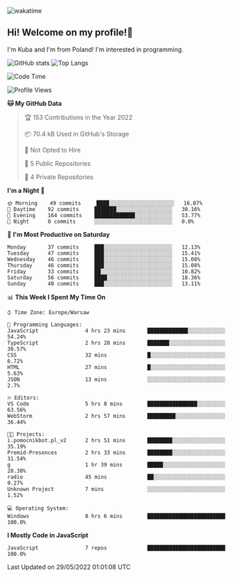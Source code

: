 ![wakatime](https://wakatime.com/badge/user/29588d82-8771-4fcd-a301-6a9b9976125e.svg)
## Hi! Welcome on my profile!👋
I'm Kuba and I'm from Poland! I'm interested in programming.

![GitHub stats](https://github-readme-stats.vercel.app/api?username=xKubsoneQ&show_icons=true&theme=dark)
![Top Langs](https://github-readme-stats.vercel.app/api/top-langs/?username=xKubsoneQ&theme=dark)

<!--START_SECTION:waka-->
![Code Time](http://img.shields.io/badge/Code%20Time-0%20secs-blue)

![Profile Views](http://img.shields.io/badge/Profile%20Views-4-blue)

**🐱 My GitHub Data** 

> 🏆 153 Contributions in the Year 2022
 > 
> 📦 70.4 kB Used in GitHub's Storage 
 > 
> 🚫 Not Opted to Hire
 > 
> 📜 5 Public Repositories 
 > 
> 🔑 4 Private Repositories  
 > 
**I'm a Night 🦉** 

```text
🌞 Morning    49 commits     ████░░░░░░░░░░░░░░░░░░░░░   16.07% 
🌆 Daytime    92 commits     ███████░░░░░░░░░░░░░░░░░░   30.16% 
🌃 Evening    164 commits    █████████████░░░░░░░░░░░░   53.77% 
🌙 Night      0 commits      ░░░░░░░░░░░░░░░░░░░░░░░░░   0.0%

```
📅 **I'm Most Productive on Saturday** 

```text
Monday       37 commits     ███░░░░░░░░░░░░░░░░░░░░░░   12.13% 
Tuesday      47 commits     ███░░░░░░░░░░░░░░░░░░░░░░   15.41% 
Wednesday    46 commits     ███░░░░░░░░░░░░░░░░░░░░░░   15.08% 
Thursday     46 commits     ███░░░░░░░░░░░░░░░░░░░░░░   15.08% 
Friday       33 commits     ██░░░░░░░░░░░░░░░░░░░░░░░   10.82% 
Saturday     56 commits     ████░░░░░░░░░░░░░░░░░░░░░   18.36% 
Sunday       40 commits     ███░░░░░░░░░░░░░░░░░░░░░░   13.11%

```


📊 **This Week I Spent My Time On** 

```text
⌚︎ Time Zone: Europe/Warsaw

💬 Programming Languages: 
JavaScript               4 hrs 23 mins       █████████████░░░░░░░░░░░░   54.24% 
TypeScript               2 hrs 28 mins       ███████░░░░░░░░░░░░░░░░░░   30.57% 
CSS                      32 mins             █░░░░░░░░░░░░░░░░░░░░░░░░   6.72% 
HTML                     27 mins             █░░░░░░░░░░░░░░░░░░░░░░░░   5.63% 
JSON                     13 mins             ░░░░░░░░░░░░░░░░░░░░░░░░░   2.7%

🔥 Editors: 
VS Code                  5 hrs 8 mins        ████████████████░░░░░░░░░   63.56% 
WebStorm                 2 hrs 57 mins       █████████░░░░░░░░░░░░░░░░   36.44%

🐱‍💻 Projects: 
i.pomocnikbot.pl_v2      2 hrs 51 mins       ████████░░░░░░░░░░░░░░░░░   35.19% 
Premid-Presences         2 hrs 33 mins       ████████░░░░░░░░░░░░░░░░░   31.54% 
g                        1 hr 39 mins        █████░░░░░░░░░░░░░░░░░░░░   20.38% 
radio                    45 mins             ██░░░░░░░░░░░░░░░░░░░░░░░   9.27% 
Unknown Project          7 mins              ░░░░░░░░░░░░░░░░░░░░░░░░░   1.52%

💻 Operating System: 
Windows                  8 hrs 6 mins        █████████████████████████   100.0%

```

**I Mostly Code in JavaScript** 

```text
JavaScript               7 repos             █████████████████████████   100.0%

```



 Last Updated on 29/05/2022 01:01:08 UTC
<!--END_SECTION:waka-->
